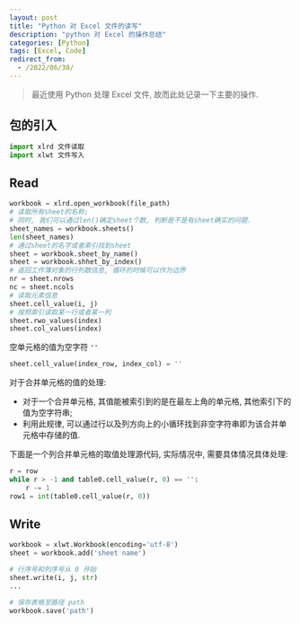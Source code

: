 ```yaml
---
layout: post
title: "Python 对 Excel 文件的读写"
description: "python 对 Excel 的操作总结"
categories: [Python]
tags: [Excel, Code]
redirect_from:
  - /2022/06/30/
---
```


> 最近使用 Python 处理 Excel 文件, 故而此处记录一下主要的操作.

## 包的引入

```python
import xlrd 文件读取
import xlwt 文件写入
```

## Read

```python
workbook = xlrd.open_workbook(file_path)
# 读取所有sheet的名称;
# 同时, 我们可以通过len()确定sheet个数, 判断是不是有sheet确实的问题.
sheet_names = workbook.sheets()
len(sheet_names)
# 通过sheet的名字或者索引找到sheet
sheet = workbook.sheet_by_name()
sheet = workbook.shhet_by_index()
# 返回工作簿对象的行列数信息, 循环的时候可以作为边界
nr = sheet.nrows
nc = sheet.ncols
# 读取元素信息
sheet.cell_value(i, j)
# 按照索引读取某一行或者某一列
sheet.rwo_values(index)
sheet.col_values(index)
```

空单元格的值为空字符 `''`

```python
sheet.cell_value(index_row, index_col) = ''
```

对于合并单元格的值的处理:

- 对于一个合并单元格, 其值能被索引到的是在最左上角的单元格, 其他索引下的值为空字符串;
- 利用此规律, 可以通过行以及列方向上的小循环找到非空字符串即为该合并单元格中存储的值.

下面是一个列合并单元格的取值处理源代码, 实际情况中, 需要具体情况具体处理:

```python
r = row
while r > -1 and table0.cell_value(r, 0) == '':
    r -= 1
row1 = int(table0.cell_value(r, 0))
```

## Write

```python
workbook = xlwt.Workbook(encoding='utf-8')
sheet = workbook.add('sheet name')

# 行序号和列序号从 0 开始 
sheet.write(i, j, str)
...

# 保存表格至路径 path
workbook.save('path')
```
